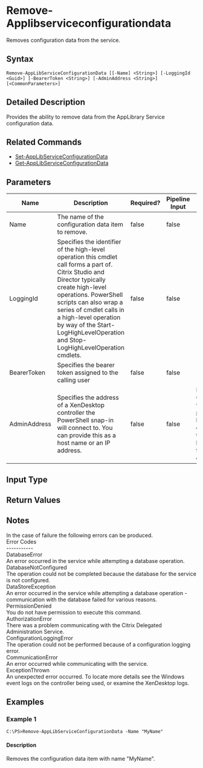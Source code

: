 ﻿
# Remove-Applibserviceconfigurationdata
Removes configuration data from the service.
## Syntax
```
Remove-AppLibServiceConfigurationData [[-Name] <String>] [-LoggingId <Guid>] [-BearerToken <String>] [-AdminAddress <String>] [<CommonParameters>]
```
## Detailed Description
Provides the ability to remove data from the AppLibrary Service configuration data.


## Related Commands

* [Set-AppLibServiceConfigurationData](./Set-AppLibServiceConfigurationData/)
* [Get-AppLibServiceConfigurationData](./Get-AppLibServiceConfigurationData/)
## Parameters
| Name   | Description | Required? | Pipeline Input | Default Value |
| --- | --- | --- | --- | --- |
| Name | The name of the configuration data item to remove. | false | false |  |
| LoggingId | Specifies the identifier of the high-level operation this cmdlet call forms a part of. Citrix Studio and Director typically create high-level operations. PowerShell scripts can also wrap a series of cmdlet calls in a high-level operation by way of the Start-LogHighLevelOperation and Stop-LogHighLevelOperation cmdlets. | false | false |  |
| BearerToken | Specifies the bearer token assigned to the calling user | false | false |  |
| AdminAddress | Specifies the address of a XenDesktop controller the PowerShell snap-in will connect to. You can provide this as a host name or an IP address. | false | false | Localhost. Once a value is provided by any cmdlet, this value becomes the default. |

## Input Type

### 

## Return Values

### 

## Notes
In the case of failure the following errors can be produced.<br>    Error Codes<br>    -----------<br>    DatabaseError<br>        An error occurred in the service while attempting a database operation.<br>    DatabaseNotConfigured<br>        The operation could not be completed because the database for the service is not configured.<br>    DataStoreException<br>        An error occurred in the service while attempting a database operation - communication with the database failed for various reasons.<br>    PermissionDenied<br>        You do not have permission to execute this command.<br>    AuthorizationError<br>        There was a problem communicating with the Citrix Delegated Administration Service.<br>    ConfigurationLoggingError<br>        The operation could not be performed because of a configuration logging error.<br>    CommunicationError<br>        An error occurred while communicating with the service.<br>    ExceptionThrown<br>        An unexpected error occurred.  To locate more details see the Windows event logs on the controller being used, or examine the XenDesktop logs.
## Examples

### Example 1
```
C:\PS>Remove-AppLibServiceConfigurationData -Name "MyName"
```
#### Description
Removes the configuration data item with name "MyName".
